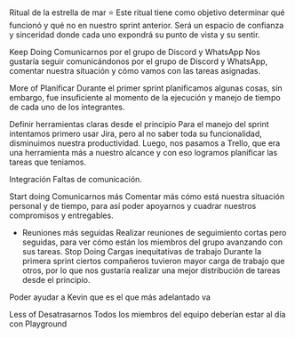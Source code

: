 Ritual de la estrella de mar ⭐️
Este ritual tiene como objetivo determinar qué funcionó y qué no en nuestro sprint anterior. Será un espacio de confianza y sinceridad donde cada uno expondrá su punto de vista y su sentir.

Keep Doing
Comunicarnos por el grupo de Discord y WhatsApp
Nos gustaría seguir comunicándonos por el grupo de Discord y WhatsApp, comentar nuestra situación y cómo vamos con las tareas asignadas. 

More of
Planificar
Durante el primer sprint planificamos algunas cosas, sin embargo, fue insuficiente al momento de la ejecución y manejo de tiempo de cada uno de los integrantes.

Definir herramientas claras desde el principio
Para el manejo del sprint intentamos primero usar Jira, pero al no saber toda su funcionalidad, disminuimos nuestra productividad. Luego, nos pasamos a Trello, que era una herramienta más a nuestro alcance y con eso logramos planificar las tareas que teniamos.

Integración
Faltas de comunicación.

Start doing
Comunicarnos más
Comentar más cómo está nuestra situación personal y de tiempo, para así poder apoyarnos y cuadrar nuestros compromisos y entregables.

- Reuniones más seguidas
Realizar reuniones de seguimiento cortas pero seguidas, para ver cómo están los miembros del grupo avanzando con sus tareas.
Stop Doing
Cargas inequitativas de trabajo
Durante la primera sprint ciertos compañeros tuvieron mayor carga de trabajo que otros, por lo que nos gustaría realizar una mejor distribución de tareas desde el principio.

Poder ayudar a Kevin que es el que más adelantado va

Less of
Desatrasarnos
Todos los miembros del equipo deberían estar al día con Playground

